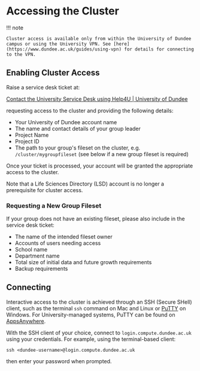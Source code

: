 # Accessing the Cluster

!!! note

    Cluster access is available only from within the University of Dundee campus or using the University VPN. See [here](https://www.dundee.ac.uk/guides/using-vpn) for details for connecting to the VPN.

## Enabling Cluster Access

Raise a service desk ticket at:

[Contact the University Service Desk using Help4U | University of Dundee](https://www.dundee.ac.uk/guides/contact-university-service-desk-using-help4u)

requesting access to the cluster and providing the following details:

  * Your University of Dundee account name
  * The name and contact details of your group leader
  * Project Name
  * Project ID
  * The path to your group's fileset on the cluster, e.g. `/cluster/mygroupfileset` (see below if a new group fileset is required)

Once your ticket is processed, your account will be granted the appropriate access to the cluster.

Note that a Life Sciences Directory (LSD) account is no longer a prerequisite for cluster access.

### Requesting a New Group Fileset

If your group does not have an existing fileset, please also include in the service desk ticket:

  * The name of the intended fileset owner
  * Accounts of users needing access
  * School name
  * Department name
  * Total size of initial data and future growth requirements
  * Backup requirements

## Connecting

Interactive access to the cluster is achieved through an SSH (Secure SHell) client, such as the terminal `ssh` command on Mac and Linux or [PuTTY](https://www.chiark.greenend.org.uk/~sgtatham/putty/latest.html) on Windows. For University-managed systems, PuTTY can be found on [AppsAnywhere](https://myapps.dundee.ac.uk/).

With the SSH client of your choice, connect to `login.compute.dundee.ac.uk` using your credentials. For example, using the terminal-based client:

```console
ssh <dundee-username>@login.compute.dundee.ac.uk
```

then enter your password when prompted.
